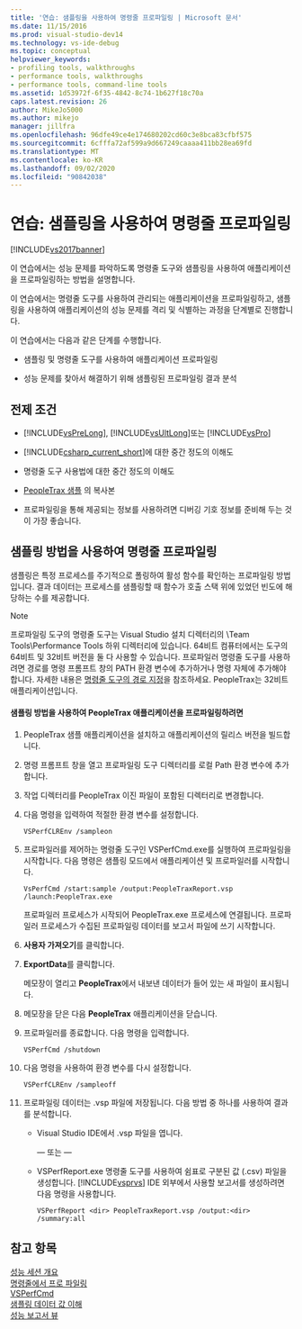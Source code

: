 ```yaml
---
title: '연습: 샘플링을 사용하여 명령줄 프로파일링 | Microsoft 문서'
ms.date: 11/15/2016
ms.prod: visual-studio-dev14
ms.technology: vs-ide-debug
ms.topic: conceptual
helpviewer_keywords:
- profiling tools, walkthroughs
- performance tools, walkthroughs
- performance tools, command-line tools
ms.assetid: 1d53972f-6f35-4842-8c74-1b627f18c70a
caps.latest.revision: 26
author: MikeJo5000
ms.author: mikejo
manager: jillfra
ms.openlocfilehash: 96dfe49ce4e174680202cd60c3e8bca83cfbf575
ms.sourcegitcommit: 6cfffa72af599a9d667249caaaa411bb28ea69fd
ms.translationtype: MT
ms.contentlocale: ko-KR
ms.lasthandoff: 09/02/2020
ms.locfileid: "90842038"
---
```

# <a name="walkthrough-command-line-profiling-using-sampling"></a>연습: 샘플링을 사용하여 명령줄 프로파일링
[!INCLUDE[vs2017banner](../includes/vs2017banner.md)]

이 연습에서는 성능 문제를 파악하도록 명령줄 도구와 샘플링을 사용하여 애플리케이션을 프로파일링하는 방법을 설명합니다.  
  
 이 연습에서는 명령줄 도구를 사용하여 관리되는 애플리케이션을 프로파일링하고, 샘플링을 사용하여 애플리케이션의 성능 문제를 격리 및 식별하는 과정을 단계별로 진행합니다.  
  
 이 연습에서는 다음과 같은 단계를 수행합니다.  
  
- 샘플링 및 명령줄 도구를 사용하여 애플리케이션 프로파일링  
  
- 성능 문제를 찾아서 해결하기 위해 샘플링된 프로파일링 결과 분석  
  
## <a name="prerequisites"></a>전제 조건  
  
- [!INCLUDE[vsPreLong](../includes/vsprelong-md.md)], [!INCLUDE[vsUltLong](../includes/vsultlong-md.md)]또는 [!INCLUDE[vsPro](../includes/vspro-md.md)]  
  
- [!INCLUDE[csharp_current_short](../includes/csharp-current-short-md.md)]에 대한 중간 정도의 이해도  
  
- 명령줄 도구 사용법에 대한 중간 정도의 이해도  
  
- [PeopleTrax 샘플](../profiling/peopletrax-sample-profiling-tools.md) 의 복사본  
  
- 프로파일링을 통해 제공되는 정보를 사용하려면 디버깅 기호 정보를 준비해 두는 것이 가장 좋습니다.  
  
## <a name="command-line-profiling-using-the-sampling-method"></a>샘플링 방법을 사용하여 명령줄 프로파일링  
 샘플링은 특정 프로세스를 주기적으로 폴링하여 활성 함수를 확인하는 프로파일링 방법입니다. 결과 데이터는 프로세스를 샘플링할 때 함수가 호출 스택 위에 있었던 빈도에 해당하는 수를 제공합니다.  
  
> [!NOTE]
> 프로파일링 도구의 명령줄 도구는 Visual Studio 설치 디렉터리의 \Team Tools\Performance Tools 하위 디렉터리에 있습니다. 64비트 컴퓨터에서는 도구의 64비트 및 32비트 버전을 둘 다 사용할 수 있습니다. 프로파일러 명령줄 도구를 사용하려면 경로를 명령 프롬프트 창의 PATH 환경 변수에 추가하거나 명령 자체에 추가해야 합니다. 자세한 내용은 [명령줄 도구의 경로 지정](../profiling/specifying-the-path-to-profiling-tools-command-line-tools.md)을 참조하세요. PeopleTrax는 32비트 애플리케이션입니다.  
  
#### <a name="to-profile-the-peopletrax-application-by-using-the-sampling-method"></a>샘플링 방법을 사용하여 PeopleTrax 애플리케이션을 프로파일링하려면  
  
1. PeopleTrax 샘플 애플리케이션을 설치하고 애플리케이션의 릴리스 버전을 빌드합니다.  
  
2. 명령 프롬프트 창을 열고 프로파일링 도구 디렉터리를 로컬 Path 환경 변수에 추가합니다.  
  
3. 작업 디렉터리를 PeopleTrax 이진 파일이 포함된 디렉터리로 변경합니다.  
  
4. 다음 명령을 입력하여 적절한 환경 변수를 설정합니다.  
  
    ```  
    VSPerfCLREnv /sampleon  
    ```  
  
5. 프로파일러를 제어하는 명령줄 도구인 VSPerfCmd.exe를 실행하여 프로파일링을 시작합니다. 다음 명령은 샘플링 모드에서 애플리케이션 및 프로파일러를 시작합니다.  
  
    ```  
    VsPerfCmd /start:sample /output:PeopleTraxReport.vsp /launch:PeopleTrax.exe  
    ```  
  
     프로파일러 프로세스가 시작되어 PeopleTrax.exe 프로세스에 연결됩니다. 프로파일러 프로세스가 수집된 프로파일링 데이터를 보고서 파일에 쓰기 시작합니다.  
  
6. **사용자 가져오기**를 클릭합니다.  
  
7. **ExportData**를 클릭합니다.  
  
     메모장이 열리고 **PeopleTrax**에서 내보낸 데이터가 들어 있는 새 파일이 표시됩니다.  
  
8. 메모장을 닫은 다음 **PeopleTrax** 애플리케이션을 닫습니다.  
  
9. 프로파일러를 종료합니다. 다음 명령을 입력합니다.  
  
    ```  
    VSPerfCmd /shutdown  
    ```  
  
10. 다음 명령을 사용하여 환경 변수를 다시 설정합니다.  
  
    ```  
    VSPerfCLREnv /sampleoff  
    ```  
  
11. 프로파일링 데이터는 .vsp 파일에 저장됩니다. 다음 방법 중 하나를 사용하여 결과를 분석합니다.  
  
    - Visual Studio IDE에서 .vsp 파일을 엽니다.  
  
         — 또는 —  
  
    - VSPerfReport.exe 명령줄 도구를 사용하여 쉼표로 구분된 값 (.csv) 파일을 생성합니다. [!INCLUDE[vsprvs](../includes/vsprvs-md.md)] IDE 외부에서 사용할 보고서를 생성하려면 다음 명령을 사용합니다.  
  
        ```  
        VSPerfReport <dir> PeopleTraxReport.vsp /output:<dir> /summary:all  
        ```  
  
## <a name="see-also"></a>참고 항목  
 [성능 세션 개요](../profiling/performance-session-overview.md)   
 [명령줄에서 프로 파일링](../profiling/using-the-profiling-tools-from-the-command-line.md)   
 [VSPerfCmd](../profiling/vsperfcmd.md)   
 [샘플링 데이터 값 이해](../profiling/understanding-sampling-data-values.md)   
 [성능 보고서 뷰](../profiling/performance-report-views.md)
